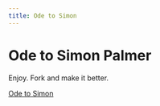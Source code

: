 ```yaml
---
title: Ode to Simon
---
```

# Ode to Simon Palmer

Enjoy. Fork and make it better.

[Ode to Simon](https://raw.githubusercontent.com/loyaltyode/ode.to.simon/master/ode.txt)
